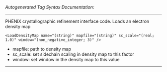 _Autogenerated Tag Syntax Documentation:_

---
PHENIX crystallographic refinement interface code. Loads an electron density map

```
<LoadDensityMap name="(string)" mapfile="(string)" sc_scale="(real; 1.0)" window="(non_negative_integer; 3)" />
```

-   mapfile: path to density map
-   sc_scale: set sidechain scaling in density map to this factor
-   window: set window in the density map to this value

---
